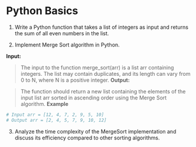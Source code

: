 # Python Basics

1. Write a Python function that takes a list of integers as input and returns the sum of all even numbers in the list.

2. Implement Merge Sort algorithm in Python.

**Input:**

> The input to the function merge_sort(arr) is a list arr containing
integers. The list may contain duplicates, and its length can vary
from 0 to N, where N is a positive integer.
**Output:**

> The function should return a new list containing the elements of
the input list arr sorted in ascending order using the Merge Sort
algorithm.
**Example**

```Python
# Input arr = [12, 4, 7, 2, 9, 5, 10]
# Output arr = [2, 4, 5, 7, 9, 10, 12]
```

3. Analyze the time complexity of the MergeSort implementation and discuss its
efficiency compared to other sorting algorithms.